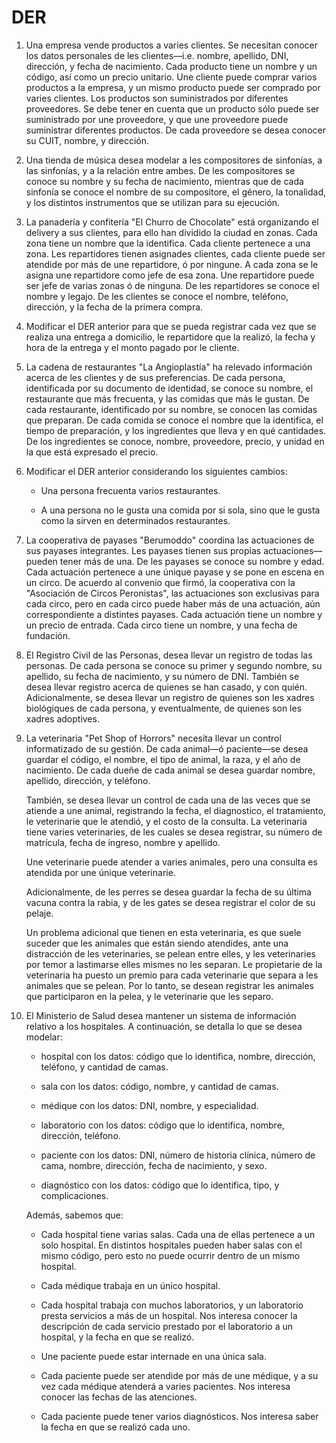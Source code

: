 # DER

1. Una empresa vende productos a varies clientes. Se necesitan conocer los datos personales de les clientes—i.e. nombre, apellido, DNI, dirección, y fecha de nacimiento. Cada producto tiene un nombre y un código, así como un precio unitario. Une cliente puede comprar varios productos a la empresa, y un mismo producto puede ser comprado por varies clientes. Los productos son suministrados por diferentes proveedores. Se debe tener en cuenta que un producto sólo puede ser suministrado por une proveedore, y que une proveedore puede suministrar diferentes productos. De cada proveedore se desea conocer su CUIT, nombre, y dirección.

2. Una tienda de música desea modelar a les compositores de sinfonías, a las sinfonías, y a la relación entre ambes. De les compositores se conoce su nombre y su fecha de nacimiento, mientras que de cada sinfonía se conoce el nombre de su compositore, el género, la tonalidad, y los distintos instrumentos que se utilizan para su ejecución.

3. La panadería y confitería "El Churro de Chocolate" está organizando el delivery a sus clientes, para ello han dividido la ciudad en zonas. Cada zona tiene un nombre que la identifica. Cada cliente pertenece a una zona. Les repartidores tienen asignades clientes, cada cliente puede ser atendide por más de une repartidore, ó por ningune. A cada zona se le asigna une repartidore como jefe de esa zona. Une repartidore puede ser jefe de varias zonas ó de ninguna. De les repartidores se conoce el nombre y legajo. De les clientes se conoce el nombre, teléfono, dirección, y la fecha de la primera compra.

4. Modificar el DER anterior para que se pueda registrar cada vez que se realiza una entrega a domicilio, le repartidore que la realizó, la fecha y hora de la entrega y el monto pagado por le cliente.

5. La cadena de restaurantes "La Angioplastía" ha relevado información acerca de les clientes y de sus preferencias. De cada persona, identificada por su documento de identidad, se conoce su nombre, el restaurante que más frecuenta, y las comidas que más le gustan. De cada restaurante, identificado por su nombre, se conocen las comidas que preparan. De cada comida se conoce el nombre que la identifica, el tiempo de preparación, y los ingredientes que lleva y en qué cantidades. De los ingredientes se conoce, nombre, proveedore, precio, y unidad en la que está expresado el precio.

6. Modificar el DER anterior considerando los siguientes cambios:

   - Una persona frecuenta varios restaurantes.

   - A una persona no le gusta una comida por si sola, sino que le gusta como la sirven en determinados restaurantes.

7. La cooperativa de payases "Berumoddo" coordina las actuaciones de sus payases integrantes. Les payases tienen sus propias actuaciones—pueden tener más de una. De les payases se conoce su nombre y edad. Cada actuación pertenece a une únique payase y se pone en escena en un circo. De acuerdo al convenio que firmó, la cooperativa con la "Asociación de Circos Peronistas", las actuaciones son exclusivas para cada circo, pero en cada circo puede haber más de una actuación, aún correspondiente a distintes payases. Cada actuación tiene un nombre y un precio de entrada. Cada circo tiene un nombre, y una fecha de fundación.

8. El Registro Civil de las Personas, desea llevar un registro de todas las personas. De cada persona se conoce su primer y segundo nombre, su apellido, su fecha de nacimiento, y su número de DNI. También se desea llevar registro acerca de quienes se han casado, y con quién. Adicionalmente, se desea llevar un registro de quienes son les xadres biológiques de cada persona, y eventualmente, de quienes son les xadres adoptives.

9. La veterinaria "Pet Shop of Horrors" necesita llevar un control informatizado de su gestión. De cada animal—ó paciente—se desea guardar el código, el nombre, el tipo de animal, la raza, y el año de nacimiento. De cada dueñe de cada animal se desea guardar nombre, apellido, dirección, y teléfono.

   También, se desea llevar un control de cada una de las veces que se atiende a une animal, registrando la fecha, el diagnostico, el tratamiento, le veterinarie que le atendió, y el costo 
   de la consulta. La veterinaria tiene varies veterinaries, de les cuales se desea registrar, su número de matrícula, fecha de ingreso, nombre y apellido.

   Une veterinarie puede atender a varies animales, pero una consulta es atendida por une únique veterinarie.

   Adicionalmente, de les perres se desea guardar la fecha de su última vacuna contra la rabia, y de les gates se desea registrar el color de su pelaje.
   
   Un problema adicional que tienen en esta veterinaria, es que suele suceder que les animales que están siendo atendides, ante una distracción de les veterinaries, se pelean entre elles, y 
   les veterinaries por temor a lastimarse elles mismes no les separan. Le propietarie de la veterinaria ha puesto un premio para cada veterinarie que separa a les animales que se pelean. 
   Por lo tanto, se desean registrar les animales que participaron en la pelea, y le veterinarie que les separo.

10. El Ministerio de Salud desea mantener un sistema de información relativo a los hospitales. A continuación, se detalla lo que se desea modelar:

    - hospital con los datos: código que lo identifica, nombre, dirección, teléfono, y cantidad de camas.
   
    - sala con los datos: código, nombre, y cantidad de camas.
   
    - médique con los datos: DNI, nombre, y especialidad.
   
    - laboratorio con los datos: código que lo identifica, nombre, dirección, teléfono.
   
    - paciente con los datos: DNI, número de historia clínica, número de cama, nombre, dirección, fecha de nacimiento, y sexo.
   
    - diagnóstico con los datos: código que lo identifica, tipo, y complicaciones.

    Además, sabemos que:

    - Cada hospital tiene varias salas. Cada una de ellas pertenece a un solo hospital. En distintos hospitales pueden haber salas con el mismo código, pero esto no puede ocurrir dentro de un mismo hospital.
   
    - Cada médique trabaja en un único hospital.
   
    - Cada hospital trabaja con muchos laboratorios, y un laboratorio presta servicios a más de un hospital. Nos interesa conocer la descripción de cada servicio prestado por el laboratorio a un hospital, y la fecha en que se realizó.
   
    - Une paciente puede estar internade en una única sala.
   
    - Cada paciente puede ser atendide por más de une médique, y a su vez cada médique atenderá a varies pacientes. Nos interesa conocer las fechas de las atenciones.
   
    - Cada paciente puede tener varios diagnósticos. Nos interesa saber la fecha en que se realizó cada uno. 

